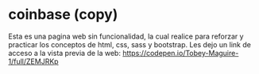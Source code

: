 # coinbase (copy)

Esta es una pagina web sin funcionalidad, la cual realice para reforzar y practicar los conceptos de html, css, sass y bootstrap.
Les dejo un link de acceso a la vista previa de la web: https://codepen.io/Tobey-Maguire-1/full/ZEMJRKp
